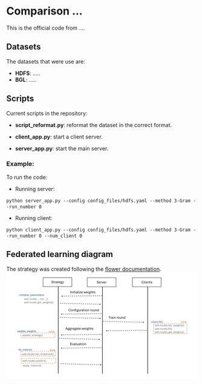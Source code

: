 # Comparison ...

This is the official code from ....

## Datasets
The datasets that were use are:

*   **HDFS**: .....
*   **BGL**: .....

## Scripts
Current scripts in the repository:
*   **script_reformat.py**: reformat the dataset in the correct format.

*   **client_app.py**: start a client server.
*   **server_app.py**: start the main server.

### Example:
To run the code:
- Running server:
```
python server_app.py --config config_files/hdfs.yaml --method 3-Gram --run_number 0
```
- Running client:
```
python client_app.py --config config_files/hdfs.yaml --method 3-Gram --run_number 0 --num_client 0
```

## Federated learning diagram
The strategy was created following the [flower documentation](https://flower.ai/docs/framework/how-to-implement-strategies.html).
![diagram](img/diagram.jpg)